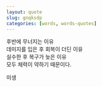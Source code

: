 ```yaml
---
layout: quote
slug: gnqksdp
categories: [words, words-quotes]
---
```


후반에 무너지는 이유
<br>
데미지를 입은 후 회복이 더딘 이유
<br>
실수한 후 복구가 늦은 이유
<br>
모두 체력이 약하기 때문이다.

미생
